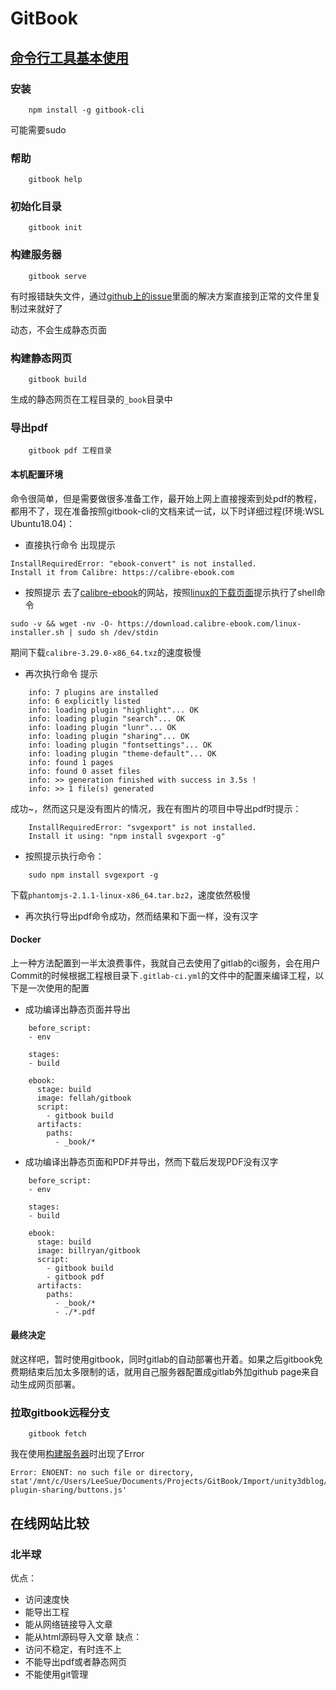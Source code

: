 # GitBook

## [命令行工具基本使用](https://github.com/GitbookIO/gitbook/blob/master/docs/setup.md)

### 安装
```shell
    npm install -g gitbook-cli
```
可能需要sudo

### 帮助
```shell
    gitbook help
```

### 初始化目录
```shell
    gitbook init
```

### 构建服务器
```shell
    gitbook serve
```
有时报错缺失文件，通过[github上的issue](https://github.com/GitbookIO/gitbook/issues/1309)里面的解决方案直接到正常的文件里复制过来就好了

动态，不会生成静态页面

### 构建静态网页
```shell
    gitbook build
```
生成的静态网页在工程目录的`_book`目录中

### 导出pdf

```shell
    gitbook pdf 工程目录
```

#### 本机配置环境
命令很简单，但是需要做很多准备工作，最开始上网上直接搜索到处pdf的教程，都用不了，现在准备按照gitbook-cli的文档来试一试，以下时详细过程(环境:WSL Ubuntu18.04)：

* 直接执行命令
出现提示
```
InstallRequiredError: "ebook-convert" is not installed.
Install it from Calibre: https://calibre-ebook.com
```
* 按照提示
去了[calibre-ebook](https://calibre-ebook.com)的网站，按照[linux的下载页面](https://calibre-ebook.com/download_linux)提示执行了shell命令
```shell
sudo -v && wget -nv -O- https://download.calibre-ebook.com/linux-installer.sh | sudo sh /dev/stdin
```
期间下载`calibre-3.29.0-x86_64.txz`的速度极慢
* 再次执行命令
提示
```
    info: 7 plugins are installed
    info: 6 explicitly listed
    info: loading plugin "highlight"... OK
    info: loading plugin "search"... OK
    info: loading plugin "lunr"... OK
    info: loading plugin "sharing"... OK
    info: loading plugin "fontsettings"... OK
    info: loading plugin "theme-default"... OK
    info: found 1 pages
    info: found 0 asset files
    info: >> generation finished with success in 3.5s !
    info: >> 1 file(s) generated
```
成功~，然而这只是没有图片的情况，我在有图片的项目中导出pdf时提示：
```
    InstallRequiredError: "svgexport" is not installed.
    Install it using: "npm install svgexport -g"
```
* 按照提示执行命令：
```shell
    sudo npm install svgexport -g
```
下载`phantomjs-2.1.1-linux-x86_64.tar.bz2`，速度依然极慢
* 再次执行导出pdf命令成功，然而结果和下面一样，没有汉字

#### Docker
上一种方法配置到一半太浪费事件，我就自己去使用了gitlab的ci服务，会在用户Commit的时候根据工程根目录下`.gitlab-ci.yml`的文件中的配置来编译工程，以下是一次使用的配置
- 成功编译出静态页面并导出
```
    before_script:
    - env
    
    stages:
    - build
    
    ebook:
      stage: build
      image: fellah/gitbook
      script:
        - gitbook build
      artifacts:
        paths:
          - _book/*
```
- 成功编译出静态页面和PDF并导出，然而下载后发现PDF没有汉字
```
    before_script:
    - env
    
    stages:
    - build
    
    ebook:
      stage: build
      image: billryan/gitbook
      script:
        - gitbook build
        - gitbook pdf
      artifacts:
        paths:
          - _book/*
          - ./*.pdf
```

#### 最终决定
就这样吧，暂时使用gitbook，同时gitlab的自动部署也开着。如果之后gitbook免费期结束后加太多限制的话，就用自己服务器配置成gitlab外加github page来自动生成网页部署。

### 拉取gitbook远程分支

```shell
    gitbook fetch
```

我在使用[构建服务器](#gou-jian-fu-wu-qi)时出现了Error
```
Error: ENOENT: no such file or directory, stat'/mnt/c/Users/LeeSue/Documents/Projects/GitBook/Import/unity3dblog/_book/gitbook/gitbook-plugin-sharing/buttons.js'
```

## 在线网站比较
### 北半球

优点：
- 访问速度快
- 能导出工程
- 能从网络链接导入文章
- 能从html源码导入文章
缺点：
- 访问不稳定，有时连不上
- 不能导出pdf或者静态网页
- 不能使用git管理